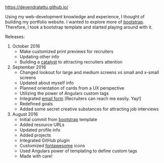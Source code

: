 https://devendralattu.github.io/

Using my web-development knowledge and experience, I thought of building my portfolio website.
I wanted to explore more of <a href="http://getbootstrap.com/" target="_blank">bootstrap</a>.
Therefore, I took a bootstrap template and started playing around with it.

Releases:
<ol>
<li>October 2016
  <ul>
      <li>Make customized print previews for recruiters</li>
      <li>Updating other info</li>
      <li>Building a <a href="http://www.dictionary.com/browse/catalyst" target="_blank">catalyst</a> to attracting recruiters attention</li>
    </ul>
 </li>
 <li>September 2016
  <ul>
      <li>Changed lookout for large and medium screens vs small and x-small screens</li>
      <li>Updated about myself info</li>
      <li>Planned orientation of cards from a UX perspective</li>
      <li>Utilizing the power of Angulars custom tags</li>
      <li>Integrated <a href="https://formspree.io/" target="_blank">email form</a> [Recruiters can reach me easily. Yay!]</li>
      <li>Redefined goals</li>
      <li>Added some secret creative substances for attracting job interviews</li>
    </ul>
 </li>
 
 <li>August 2016
    <ul>
      <li>Initial commit from <a href="http://getbootstrap.com/" target="_blank">bootstrap</a> template</li>
      <li>Added resource URLs</li>
      <li>Updated profile info</li>
      <li>Added projects</li>
      <li>Integrated GitHub plugin</li>
      <li>Customized <a href="http://fontawesome.io/icons/" target="_blank">fontawesome</a> icons</li>
      <li>Used Angulars power of templating to define custom tags</li>
      <li>Made with care!</li>
    </ul>
  </li>  
</ol>

